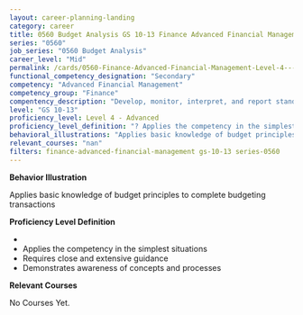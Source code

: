 ```yaml
---
layout: career-planning-landing
category: career
title: 0560 Budget Analysis GS 10-13 Finance Advanced Financial Management
series: "0560"
job_series: "0560 Budget Analysis"
career_level: "Mid"
permalink: /cards/0560-Finance-Advanced-Financial-Management-Level-4---Advanced/
functional_competency_designation: "Secondary"
competency: "Advanced Financial Management"
competency_group: "Finance"
compentency_description: "Develop, monitor, interpret, and report standardized processes/operations to ensure transparency and compliance with financial statutory, regulatory, and leadership guidance with the intent of promoting effectiveness and accountability."
level: "GS 10-13"
proficiency_level: Level 4 - Advanced
proficiency_level_definition: "? Applies the competency in the simplest situations ? Requires close and extensive guidance ? Demonstrates awareness of concepts and processes"
behavioral_illustrations: "Applies basic knowledge of budget principles to complete budgeting transactions"
relevant_courses: "nan"
filters: finance-advanced-financial-management gs-10-13 series-0560
---
```


<div id="cfo-card-content-behavioral-illustrations" class="cfo-inner-card-content">
<p><b>Behavior Illustration</b></p>
<p>Applies basic knowledge of budget principles to complete budgeting transactions</p>
</div>

<div id="cfo-card-content-proficiency-level-definition" class="cfo-inner-card-content">
<p><b>Proficiency Level Definition</b></p>
<ul><li></li>
<li>Applies the competency in the simplest situations</li>
<li>Requires close and extensive guidance</li>
<li>Demonstrates awareness of concepts and processes</li>
</ul></div>

<div id="cfo-card-content-relevant-courses" class="cfo-inner-card-content">
<p><b>Relevant Courses</b></p>
<div class="cfo-courses-outer">
<div class="cfo-courses-inner">No Courses Yet.</div>
</div>
</div>
